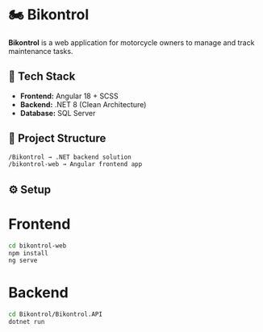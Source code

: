 # 🏍️ Bikontrol

**Bikontrol** is a web application for motorcycle owners to manage and track maintenance tasks.

## 🚀 Tech Stack
- **Frontend:** Angular 18 + SCSS  
- **Backend:** .NET 8 (Clean Architecture)  
- **Database:** SQL Server  

## 📂 Project Structure
```bash
/Bikontrol → .NET backend solution
/bikontrol-web → Angular frontend app
```

## ⚙️ Setup

# Frontend
```bash
cd bikontrol-web
npm install
ng serve
```

# Backend
```bash
cd Bikontrol/Bikontrol.API
dotnet run
```